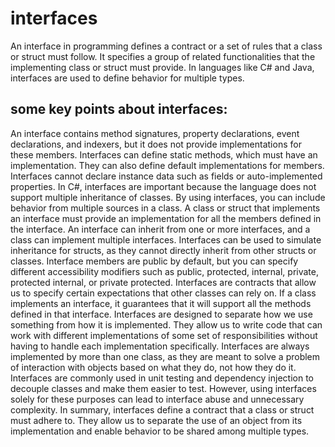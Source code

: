 # interfaces

An interface in programming defines a contract or a set of rules that a class or struct must follow. It specifies a group of related functionalities that the implementing class or struct must provide. In languages like C# and Java, interfaces are used to define behavior for multiple types.

##  some key points about interfaces:

An interface contains method signatures, property declarations, event declarations, and indexers, but it does not provide implementations for these members.
Interfaces can define static methods, which must have an implementation. They can also define default implementations for members.
Interfaces cannot declare instance data such as fields or auto-implemented properties.
In C#, interfaces are important because the language does not support multiple inheritance of classes. By using interfaces, you can include behavior from multiple sources in a class.
A class or struct that implements an interface must provide an implementation for all the members defined in the interface.
An interface can inherit from one or more interfaces, and a class can implement multiple interfaces.
Interfaces can be used to simulate inheritance for structs, as they cannot directly inherit from other structs or classes.
Interface members are public by default, but you can specify different accessibility modifiers such as public, protected, internal, private, protected internal, or private protected.
Interfaces are contracts that allow us to specify certain expectations that other classes can rely on. If a class implements an interface, it guarantees that it will support all the methods defined in that interface.
Interfaces are designed to separate how we use something from how it is implemented. They allow us to write code that can work with different implementations of some set of responsibilities without having to handle each implementation specifically.
Interfaces are always implemented by more than one class, as they are meant to solve a problem of interaction with objects based on what they do, not how they do it.
Interfaces are commonly used in unit testing and dependency injection to decouple classes and make them easier to test. However, using interfaces solely for these purposes can lead to interface abuse and unnecessary complexity.
In summary, interfaces define a contract that a class or struct must adhere to. They allow us to separate the use of an object from its implementation and enable behavior to be shared among multiple types.